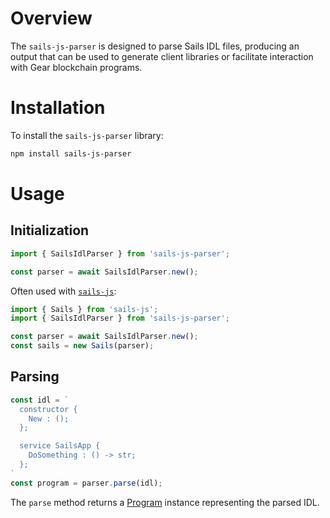 # Overview
The `sails-js-parser` is designed to parse Sails IDL files, producing an output that can be used to generate client libraries or facilitate interaction with Gear blockchain programs.

# Installation
To install the `sails-js-parser` library:

```bash
npm install sails-js-parser
```

# Usage

## Initialization

```javascript
import { SailsIdlParser } from 'sails-js-parser';

const parser = await SailsIdlParser.new();
```

Often used with [`sails-js`](../README.md):

```javascript
import { Sails } from 'sails-js';
import { SailsIdlParser } from 'sails-js-parser';

const parser = await SailsIdlParser.new();
const sails = new Sails(parser);
```

## Parsing

```javascript
const idl = `
  constructor {
    New : ();
  };

  service SailsApp {
    DoSomething : () -> str;
  };
`
const program = parser.parse(idl);
```

The `parse` method returns a [Program](./src/program.ts#L7) instance representing the parsed IDL.
